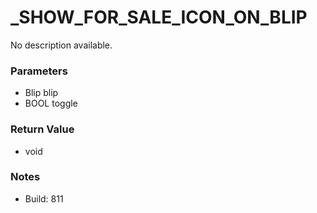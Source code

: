 # _SHOW_FOR_SALE_ICON_ON_BLIP

No description available.

### Parameters
* Blip blip
* BOOL toggle

### Return Value
* void

### Notes
* Build: 811

